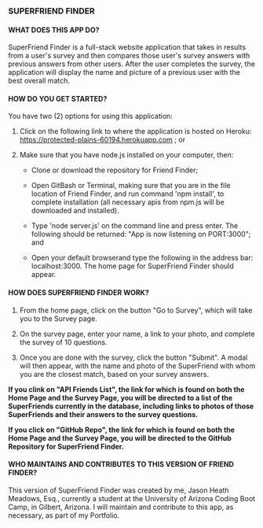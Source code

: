 ### SUPERFRIEND FINDER

#### __WHAT DOES THIS APP DO?__

SuperFriend Finder is a full-stack website application that takes in results from a user's survey and then compares those user's survey answers with previous answers from other users. After the user completes the survey, the application will display the name and picture of a previous user with the best overall match.

#### __HOW DO YOU GET STARTED?__

You have two (2) options for using this application:

1. Click on the following link to where the application is hosted on Heroku: https://protected-plains-60194.herokuapp.com ; or

2. Make sure that you have node.js installed on your computer, then:

    - Clone or download the repository for Friend Finder;

    - Open GitBash or Terminal, making sure that you are in the file location of Friend Finder, and run command 'npm install', to complete installation (all necessary apis from npm.js will be downloaded and installed). 

    - Type 'node server.js' on the command line and press enter. The following should be returned: "App is now listening on PORT:3000"; and

    - Open your default browserand type the following in the address bar: localhost:3000. The home page for SuperFriend Finder should appear.

#### __HOW DOES SUPERFRIEND FINDER WORK?__

1. From the home page, click on the button "Go to Survey", which will take you to the Survey page.

2. On the survey page, enter your name, a link to your photo, and complete the survey of 10 questions.

3. Once you are done with the survey, click the button "Submit". A modal will then appear, with the name and photo of the SuperFriend with whom you are the closest match, based on your survey answers.

  __If you clink on "API Friends List", the link for which is found on both the Home Page and the Survey Page, you will be directed to a list of the SuperFriends currently in the database, including links to photos of those SuperFriends and their answers to the survey questions.__

  __If you click on "GitHub Repo", the link for which is found on both the Home Page and the Survey Page, you will be directed to the GitHub Repository for SuperFriend Finder.__ 

#### __WHO MAINTAINS AND CONTRIBUTES TO THIS VERSION OF FRIEND FINDER?__

This version of SuperFriend Finder was created by me, Jason Heath Meadows, Esq., currently a student at the University of Arizona Coding Boot Camp, in Gilbert, Arizona. I will maintain and contribute to this app, as necessary, as part of my Portfolio.

